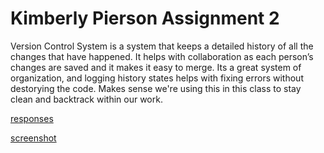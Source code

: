 # Kimberly Pierson Assignment 2

Version Control System is a system that keeps a detailed history of all the changes that have happened. It helps with collaboration as each person’s changes are saved and it  makes it easy to merge. Its a great system of organization, and logging history states helps with fixing errors without destorying the code. Makes sense we're using this in this class to stay clean and backtrack within our work.


[responses](./responses.txt)

[screenshot](./images/screenshot_1.PNG)
